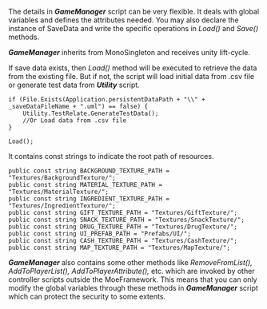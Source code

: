 The details in ***GameManager*** script can be very flexible. It deals with global variables and defines the attributes needed. You may also declare the instance of SaveData and write the specific operations in *Load()* and *Save()* methods.

***GameManager*** inherits from MonoSingleton and receives unity lift-cycle.

If save data exists, then *Load()* method will be executed to retrieve the data from the existing file. But if not, the script will load initial data from .csv file or generate test data from ***Utility*** script.
~~~
if (File.Exists(Application.persistentDataPath + "\\" + _saveDataFileName + ".uml") == false) {
    Utility.TestRelate.GenerateTestData();
    //Or Load data from .csv file
}

Load();
~~~

It contains const strings to indicate the root path of resources.
~~~
public const string BACKGROUND_TEXTURE_PATH = "Textures/BackgroundTexture/";
public const string MATERIAL_TEXTURE_PATH = "Textures/MaterialTexture/";
public const string INGREDIENT_TEXTURE_PATH = "Textures/IngredientTexture/";
public const string GIFT_TEXTURE_PATH = "Textures/GiftTexture/";
public const string SNACK_TEXTURE_PATH = "Textures/SnackTexture/";
public const string DRUG_TEXTURE_PATH = "Textures/DrugTexture/";
public const string UI_PREFAB_PATH = "Prefabs/UI/";
public const string CASH_TEXTURE_PATH = "Textures/CashTexture/";
public const string MAP_TEXTURE_PATH = "Textures/MapTexture/";
~~~

***GameManager*** also contains some other methods like *RemoveFromList(), AddToPlayerList(), AddToPlayerAttribute(),* etc. which are invoked by other controller scripts outside the MoeFramework. This means that you can only modify the global variables through these methods in ***GameManager*** script which can protect the security to some extents.